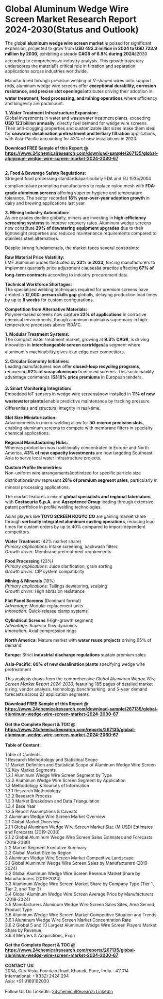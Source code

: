 <h1>Global Aluminum Wedge Wire Screen Market Research Report 2024-2030(Status and Outlook)</h1><p>The global <strong>aluminum wedge wire screen market</strong> is poised for significant expansion, projected to grow from <strong>USD 482.3 million in 2024 to USD 723.9 million by 2030</strong>, exhibiting a steady <strong>CAGR of 6.8% during 2024</strong>â2030 according to comprehensive industry analysis. This growth trajectory underscores the material's critical role in filtration and separation applications across industries worldwide.</p><p>Manufactured through precision welding of V-shaped wires onto support rods, aluminum wedge wire screens offer <strong>exceptional durability, corrosion resistance, and precise slot openings</strong>âattributes driving their adoption in <strong>water treatment, food processing, and mining operations</strong> where efficiency and longevity are paramount.</p><p><strong>1. Water Treatment Infrastructure Expansion:</strong><br>
Global investments in water and wastewater treatment plants, exceeding <strong>USD 123 billion annually</strong>, directly fuel demand for wedge wire screens. Their anti-clogging properties and customizable slot sizes make them ideal for <strong>seawater desalination pretreatment and tertiary filtration</strong> applications, with Asia-Pacific accounting for 43% of new installations in 2023.</p><div><b>Download FREE Sample of this Report @ 
            <a href="https://www.24chemicalresearch.com/download-sample/267135/global-aluminum-wedge-wire-screen-market-2024-2030-67">
            https://www.24chemicalresearch.com/download-sample/267135/global-aluminum-wedge-wire-screen-market-2024-2030-67</a></b></div><br><p><strong>2. Food &amp; Beverage Safety Regulations:</strong><br>
Stringent food processing standardsâparticularly FDA and EU 1935/2004 complianceâare prompting manufacturers to replace nylon mesh with <strong>FDA-grade aluminum screens</strong> offering superior hygiene and temperature tolerance. The sector recorded <strong>18% year-over-year adoption growth</strong> in dairy and brewing applications last year.</p><p><strong>3. Mining Industry Automation:</strong><br>
As ore grades decline globally, miners are investing in <strong>high-efficiency screening systems</strong> to improve recovery rates. Aluminum wedge screens now constitute <strong>29% of dewatering equipment upgrades</strong> due to their lightweight properties and reduced maintenance requirements compared to stainless steel alternatives.</p><p>Despite strong fundamentals, the market faces several constraints:</p><p><strong>Raw Material Price Volatility:</strong><br>
	LME aluminum prices fluctuated by <strong>23% in 2023</strong>, forcing manufacturers to implement quarterly price adjustment clausesâa practice affecting <strong>67% of long-term contracts</strong> according to industry procurement data.</p><p><strong>Technical Workforce Shortages:</strong><br>
	The specialized welding techniques required for premium screens have created a <strong>12,000-person skills gap</strong> globally, delaying production lead times by up to <strong>8 weeks</strong> for custom configurations.</p><p><strong>Competition from Alternative Materials:</strong><br>
	Polymer-based screens now capture <strong>22% of applications</strong> in corrosive chemical environments, though aluminum maintains supremacy in high-temperature processes above 150Â°C.</p><p><strong>1. Modular Treatment Systems:</strong><br>
The compact water treatment market, growing at <strong>9.3% CAGR</strong>, is driving innovation in <strong>interchangeable screen cartridges</strong>âa segment where aluminum's machinability gives it an edge over competitors.</p><p><strong>2. Circular Economy Initiatives:</strong><br>
Leading manufacturers now offer <strong>closed-loop recycling programs</strong>, recovering <strong>92% of scrap aluminum</strong> from used screens. This sustainability advantage commands <strong>15â18% price premiums</strong> in European tenders.</p><p><strong>3. Smart Monitoring Integration:</strong><br>
Embedded IoT sensors in wedge wire screensânow installed in <strong>11% of new wastewater plants</strong>âenable predictive maintenance by tracking pressure differentials and structural integrity in real-time.</p><p><strong>Slot Size Miniaturization:</strong><br>
	Advancements in micro-welding allow for <strong>50-micron precision slots</strong>, enabling aluminum screens to compete with membrane filters in specialty chemical applications.</p><p><strong>Regional Manufacturing Hubs:</strong><br>
	Whereas production was traditionally concentrated in Europe and North America, <strong>43% of new capacity investments</strong> are now targeting Southeast Asia to serve local water infrastructure projects.</p><p><strong>Custom Profile Geometries:</strong><br>
	Non-uniform wire arrangementsâoptimized for specific particle size distributionsânow represent <strong>28% of premium segment sales</strong>, particularly in mineral processing applications.</p><p>The market features a mix of <strong>global specialists and regional fabricators</strong>, with <strong>Costacurta S.p.A.</strong> and <strong>Aqseptence Group</strong> leading through extensive patent portfolios in profile welding technologies.</p><p>Asian players like <strong>TOYO SCREEN KOGYO CO</strong> are gaining market share through <strong>vertically integrated aluminum casting operations</strong>, reducing lead times for custom orders by up to 40% compared to import-dependent competitors.</p><p><strong>Water Treatment</strong> (42% market share)<br>
	<em>Primary applications:</em> Intake screening, backwash filters<br>
	<em>Growth driver:</em> Membrane pretreatment requirements</p><p><strong>Food Processing</strong> (23%)<br>
	<em>Primary applications:</em> Juice clarification, grain sorting<br>
	<em>Growth driver:</em> CIP system compatibility</p><p><strong>Mining &amp; Minerals</strong> (19%)<br>
	<em>Primary applications:</em> Tailings dewatering, scalping<br>
	<em>Growth driver:</em> High abrasion resistance</p><p><strong>Flat Panel Screens</strong> (Dominant format)<br>
	<em>Advantage:</em> Modular replacement units<br>
	<em>Innovation:</em> Quick-release clamp systems</p><p><strong>Cylindrical Screens</strong> (High-growth segment)<br>
	<em>Advantage:</em> Superior flow dynamics<br>
	<em>Innovation:</em> Axial compression rings</p><p><strong>North America:</strong> Mature market with <strong>water reuse projects</strong> driving 65% of demand</p><p><strong>Europe:</strong> Strict <strong>industrial discharge regulations</strong> sustain premium sales</p><p><strong>Asia-Pacific:</strong> <strong>80% of new desalination plants</strong> specifying wedge wire pretreatment</p><p>This analysis draws from the comprehensive <em>Global Aluminum Wedge Wire Screen Market Report 2024-2030</em>, featuring 185 pages of detailed market sizing, vendor analysis, technology benchmarking, and 5-year demand forecasts across 22 application segments.</p><div><b>Download FREE Sample of this Report @ 
            <a href="https://www.24chemicalresearch.com/download-sample/267135/global-aluminum-wedge-wire-screen-market-2024-2030-67">
            https://www.24chemicalresearch.com/download-sample/267135/global-aluminum-wedge-wire-screen-market-2024-2030-67</a></b></div><br><div><b>Get the Complete Report & TOC @ 
            <a href="https://www.24chemicalresearch.com/reports/267135/global-aluminum-wedge-wire-screen-market-2024-2030-67">
            https://www.24chemicalresearch.com/reports/267135/global-aluminum-wedge-wire-screen-market-2024-2030-67</a></b></div><br>
            <b>Table of Content:</b><p>Table of Contents<br />
1 Research Methodology and Statistical Scope<br />
1.1 Market Definition and Statistical Scope of Aluminum Wedge Wire Screen<br />
1.2 Key Market Segments<br />
1.2.1 Aluminum Wedge Wire Screen Segment by Type<br />
1.2.2 Aluminum Wedge Wire Screen Segment by Application<br />
1.3 Methodology & Sources of Information<br />
1.3.1 Research Methodology<br />
1.3.2 Research Process<br />
1.3.3 Market Breakdown and Data Triangulation<br />
1.3.4 Base Year<br />
1.3.5 Report Assumptions & Caveats<br />
2 Aluminum Wedge Wire Screen Market Overview<br />
2.1 Global Market Overview<br />
2.1.1 Global Aluminum Wedge Wire Screen Market Size (M USD) Estimates and Forecasts (2019-2030)<br />
2.1.2 Global Aluminum Wedge Wire Screen Sales Estimates and Forecasts (2019-2030)<br />
2.2 Market Segment Executive Summary<br />
2.3 Global Market Size by Region<br />
3 Aluminum Wedge Wire Screen Market Competitive Landscape<br />
3.1 Global Aluminum Wedge Wire Screen Sales by Manufacturers (2019-2024)<br />
3.2 Global Aluminum Wedge Wire Screen Revenue Market Share by Manufacturers (2019-2024)<br />
3.3 Aluminum Wedge Wire Screen Market Share by Company Type (Tier 1, Tier 2, and Tier 3)<br />
3.4 Global Aluminum Wedge Wire Screen Average Price by Manufacturers (2019-2024)<br />
3.5 Manufacturers Aluminum Wedge Wire Screen Sales Sites, Area Served, Product Type<br />
3.6 Aluminum Wedge Wire Screen Market Competitive Situation and Trends<br />
3.6.1 Aluminum Wedge Wire Screen Market Concentration Rate<br />
3.6.2 Global 5 and 10 Largest Aluminum Wedge Wire Screen Players Market Share by Revenue<br />
3.6.3 Mergers & Acquisitions, Expa</p><div><b>Get the Complete Report & TOC @ 
            <a href="https://www.24chemicalresearch.com/reports/267135/global-aluminum-wedge-wire-screen-market-2024-2030-67">
            https://www.24chemicalresearch.com/reports/267135/global-aluminum-wedge-wire-screen-market-2024-2030-67</a></b></div><br><b>CONTACT US:</b><br>
            203A, City Vista, Fountain Road, Kharadi, Pune, India - 411014<br>
            International: +1(332) 2424 294<br>
            Asia: +91 9169162030 <br><br>
            Follow Us On LinkedIn: <a href="https://www.linkedin.com/company/24chemicalresearch/">24ChemicalResearch LinkedIn</a>